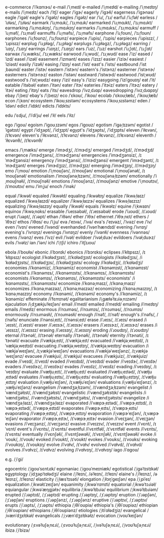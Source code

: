 e-commerce	/ˈiˈkɑmɝs/
e-mail	/ˈiˌmeɪɫ/
e-mailed	/ˈiˌmeɪɫd/
e-mailing	/ˈiˌmeɪɫɪŋ/
e-mails	/ˈiˌmeɪɫz/
each	/ˈitʃ/
eager	/ˈiɡɝ/
eagerly	/ˈiɡɝɫi/
eagerness	/ˈiɡɝnəs/
eagle	/ˈiɡəɫ/
eagle's	/ˈiɡəɫz/
eagles	/ˈiɡəɫz/
ear	/ˈiɹ/, /ˈɪɹ/
earful	/ˈiɹˌfəɫ/
earless	/ˈiɹɫəs/, /ˈɪɹɫəs/
earmark	/ˈiɹˌmɑɹk/, /ˈɪɹˌmɑɹk/
earmarked	/ˈiɹˌmɑɹkt/, /ˈɪɹˌmɑɹkt/
earmarking	/ˈiɹˌmɑɹkɪŋ/, /ˈɪɹˌmɑɹkɪŋ/
earmarks	/ˈiɹˌmɑɹks/, /ˈɪɹˌmɑɹks/
earmuff	/ˈiɹˌməf/, /ˈɪɹˌməf/
earmuffs	/ˈiɹˌməfs/, /ˈɪɹˌməfs/
earphone	/ˈiɹˌfoʊn/, /ˈɪɹˌfoʊn/
earphones	/ˈiɹˌfoʊnz/, /ˈɪɹˌfoʊnz/
earpiece	/ˈiɹpis/, /ˈɪɹpis/
earpieces	/ˈiɹpisɪz/, /ˈɪɹpisɪz/
earplug	/ˈiɹˌpɫəɡ/, /ˈɪɹˌpɫəɡ/
earplugs	/ˈiɹˌpɫəɡz/, /ˈɪɹˌpɫəɡz/
earring	/ˈiɹɪŋ/, /ˈɪɹɪŋ/
earrings	/ˈiɹɪŋz/, /ˈɪɹɪŋz/
ears	/ˈiɹz/, /ˈɪɹz/
earshot	/ˈiɹˌʃɑt/, /ˈɪɹˌʃɑt/
earwax	/ˈiɹˌwæks/, /ˈɪɹˌwæks/
earwood	/ˈiɹˌwʊd/, /ˈɪɹˌwʊd/
ease	/ˈiz/
eased	/ˈizd/
easel	/ˈizəɫ/
easement	/ˈizmənt/
eases	/ˈizɪz/
easier	/ˈiziɝ/
easiest	/ˈiziəst/
easily	/ˈizəɫi/
easing	/ˈizɪŋ/
east	/ˈist/
east's	/ˈists/
eastbound	/ˈistˌbaʊnd/
easter	/ˈistɝ/
eastern	/ˈistɝn/
eastern's	/ˈistɝnz/
easterner	/ˈistɝnɝ/
easterners	/ˈistɝnɝz/
easton	/ˈistən/
eastward	/ˈistwɝd/
eastwood	/ˈistˌwʊd/
eastwood's	/ˈistˌwʊdz/
easy	/ˈizi/
easy's	/ˈiziz/
easygoing	/ˈiziˈɡoʊɪŋ/
eat	/ˈit/
eatable	/ˈitəbəɫ/
eaten	/ˈitən/
eater	/ˈitɝ/
eateries	/ˈitɝiz/
eaters	/ˈitɝz/
eatery	/ˈitɝi/
eating	/ˈitɪŋ/
eats	/ˈits/
eavesdrop	/ˈivzˌdɹɑp/
eavesdropping	/ˈivzˌdɹɑpɪŋ/
ebay	/ˈiˌbeɪ/
ebay's	/ˈiˌbeɪz/
eco	/ˈɛkoʊ/, /ˈikoʊ/
ecolab	/ˈɛkoʊˌɫæb/, /ˈikoʊˌɫæb/
econ	/ˈiˌkɑn/
ecosystem	/ˈikoʊˌsɪstəm/
ecosystems	/ˈikoʊˌsɪstəmz/
eden	/ˈidən/
edict	/ˈidɪkt/
edicts	/ˈidɪkts/
<!-- edo	/ˈidoʊ/ -->
edu	/ˈɛdju/, /ˈiˈdiˈju/
eel	/ˈiɫ/
eels	/ˈiɫz/
<!-- effect	/ˈifɛkt/, /əˈfɛkt/, /ɪˈfɛkt/ -->
<!-- effected	/ˈifɛktəd/, /ˈifɛktɪd/, /ɪˈfɛktɪd/ -->
<!-- effecting	/ˈifɛktɪŋ/, /ɪˈfɛktɪŋ/ -->
<!-- effective	/ˈifɛktɪv/, /ɪˈfɛktɪv/ -->
<!-- effectively	/ˈifɛktɪvɫi/, /ɪˈfɛktɪvɫi/ -->
<!-- effectiveness	/ˈifɛktɪvnəs/, /ɪˈfɛktɪvnəs/ -->
<!-- effects	/ˈifɛkts/, /ɪˈfɛkts/ -->
ego	/ˈiɡoʊ/
egoism	/ˈiɡoʊˌɪzəm/
egos	/ˈiɡoʊz/
egotism	/ˈiɡəˌtɪzəm/
egotist	/ˈiɡətɪst/
egypt	/ˈidʒəpt/, /ˈidʒɪpt/
egypt's	/ˈidʒəpts/, /ˈidʒɪpts/
eleven	/ˈiɫɛvən/, /ɪˈɫɛvən/
eleven's	/ˈiɫɛvənz/, /ɪˈɫɛvənz/
elevens	/ˈiɫɛvənz/, /ɪˈɫɛvənz/
eleventh	/ˈiɫɛvənθ/, /ɪˈɫɛvənθ/
<!-- ema	/ˈimə/ -->
emacs	/ˈiˌmæks/
emerge	/ˈimɝdʒ/, /ɪˈmɝdʒ/
emerged	/ˈimɝdʒd/, /ɪˈmɝdʒd/
emergence	/ˈimɝdʒəns/, /ɪˈmɝdʒəns/
emergencies	/ˈimɝdʒənsiz/, /ɪˈmɝdʒənsiz/
emergency	/ˈimɝdʒənsi/, /ɪˈmɝdʒənsi/
emergent	/ˈimɝdʒənt/, /ɪˈmɝdʒənt/
emerges	/ˈimɝdʒɪz/, /ɪˈmɝdʒɪz/
emerging	/ˈimɝdʒɪŋ/, /ɪˈmɝdʒɪŋ/
emo	/ˈiˌmoʊ/
emotion	/ˈiˌmoʊʃən/, /ɪˈmoʊʃən/
emotional	/ˈiˌmoʊʃənəɫ/, /ɪˈmoʊʃənəɫ/
emotionalism	/ˈimoʊʃənəˌɫɪzəm/, /ɪˈmoʊʃənəˌɫɪzəm/
emotionally	/ˈiˌmoʊʃnəɫi/, /ɪˈmoʊʃnəɫi/
emotions	/ˈimoʊʃənz/, /ɪˈmoʊʃənz/
emotive	/ˈiˌmoʊtɪv/, /ɪˈmoʊtɪv/
emu	/ˈimˌju/
enoch	/ˈinək/
<!-- epoch	/ˈɛpək/, /ˈipək/ -->
<!-- epochs	/ˈɛpəks/, /ˈipəks/ -->
equal	/ˈikwəɫ/
equaled	/ˈikwəɫd/
equaling	/ˈikwəɫɪŋ/
equalize	/ˈikwəˌɫaɪz/
equalized	/ˈikwəˌɫaɪzd/
equalizer	/ˈikwəˌɫaɪzɝ/
equalizes	/ˈikwəˌɫaɪzɪz/
equalizing	/ˈikwəˌɫaɪzɪŋ/
equally	/ˈikwəɫi/
equals	/ˈikwəɫz/
equine	/ˈiˌkwaɪn/
equinox	/ˈikwəˌnɑks/
erasable	/ˈiɹeɪsəbəɫ/, /ɪˈɹeɪsəbəɫ/
erode	/ˈiɹoʊd/, /ɪˈɹoʊd/
erupt	/ˈiɹəpt/, /ɪˈɹəpt/
ethan	/ˈiθən/
ether	/ˈiθɝ/
ethernet	/ˈiθɝˌnɛt/
ethers	/ˈiθɝz/
ethos	/ˈiθɑs/
eu	/ˈiˌju/
eva	/ˈeɪvə/, /ˈivə/
eva's	/ˈeɪvəz/, /ˈivəz/
eve	/ˈiv/
even	/ˈivɪn/
evened	/ˈivənd/
evenhanded	/ˈivənˈhændɪd/
evening	/ˈivnɪŋ/
evening's	/ˈivnɪŋz/
evenings	/ˈivnɪŋz/
evenly	/ˈivənɫi/
evenness	/ˈivənnəs/
evens	/ˈivənz/
eves	/ˈivz/
evil	/ˈivəɫ/
evildoer	/ˈivəɫˌduɝ/
evildoers	/ˈivəɫˌduɝz/
evils	/ˈivəɫz/
ian	/ˈiən/
ichi	/ˈiˌtʃi/
ichiro	/ˈitʃɪɹoʊ/
<!-- ios	/ˈaɪoʊs/, /ˈioʊs/ -->

ebola	/iˈboʊɫə/
ebonic	/iˈbɔnɪk/
ebonics	/iˈbɔnɪks/
eclipses	/iˈkɫɪpsɪz/, /ɪˈkɫɪpsɪz/
ecologist	/iˈkɑɫədʒɪst/, /ɪˈkɑɫədʒɪst/
ecologists	/iˈkɑɫədʒɪs/, /iˈkɑɫədʒɪsts/, /ɪˈkɑɫədʒɪs/, /ɪˈkɑɫədʒɪsts/
ecology	/iˈkɑɫədʒi/, /ɪˈkɑɫədʒi/
economies	/iˈkɑnəmiz/, /ɪˈkɑnəmiz/
economist	/iˈkɑnəmɪst/, /ɪˈkɑnəmɪst/
economist's	/iˈkɑnəmɪs/, /iˈkɑnəmɪsts/, /ɪˈkɑnəmɪs/, /ɪˈkɑnəmɪsts/
economists	/iˈkɑnəmɪs/, /ɪˈkɑnəmɪs/, /ɪˈkɑnəmɪsts/
economists'	/iˈkɑnəmɪsts/, /ɪˈkɑnəmɪsts/
economize	/iˈkɑnəˌmaɪz/, /ɪˈkɑnəˌmaɪz/
economizes	/iˈkɑnəˌmaɪzəz/, /ɪˈkɑnəˌmaɪzəz/
economizing	/iˈkɑnəˌmaɪzɪŋ/, /ɪˈkɑnəˌmaɪzɪŋ/
economy	/iˈkɑnəmi/, /ɪˈkɑnəmi/
economy's	/iˈkɑnəmiz/, /ɪˈkɑnəmiz/
effeminate	/iˈfɛmɪnət/
egalitarianism	/iˌɡæɫəˈtɛɹiəˌnɪzəm/
ejaculation	/iˌdʒækjuˈɫeɪʃən/
email	/iˈmeɪɫ/
emailed	/iˈmeɪɫd/
emailing	/iˈmeɪɫɪŋ/
emails	/iˈmeɪɫz/
enormous	/iˈnɔɹməs/, /iˈnɔɹmɪs/, /ɪˈnɔɹməs/, /ɪˈnɔɹmɪs/
enormously	/iˈnɔɹməsɫi/, /ɪˈnɔɹməsɫi/
enough	/iˈnəf/, /ɪˈnəf/
enough's	/iˈnəfs/, /ɪˈnəfs/
enunciate	/iˈnənsiˌeɪt/, /ɪˈnənsiˌeɪt/
erase	/iˈɹeɪs/, /ɪˈɹeɪs/
erased	/iˈɹeɪst/, /ɪˈɹeɪst/
eraser	/iˈɹeɪsɝ/, /ɪˈɹeɪsɝ/
erasers	/iˈɹeɪsɝz/, /ɪˈɹeɪsɝz/
erases	/iˈɹeɪsɪz/, /ɪˈɹeɪsɪz/
erasing	/iˈɹeɪsɪŋ/, /ɪˈɹeɪsɪŋ/
eroding	/iˈɹoʊdɪŋ/, /ɪˈɹoʊdɪŋ/
eternal	/iˈtɝnəɫ/, /ɪˈtɝnəɫ/
eternally	/iˈtɝnəɫi/, /ɪˈtɝnəɫi/
eternity	/iˈtɝnəti/, /ɪˈtɝnəti/
evacuate	/iˈvækjəˌeɪt/, /ɪˈvækjəˌeɪt/
evacuated	/iˈvækjəˌweɪtɪd/, /ɪˈvækjəˌweɪtɪd/
evacuating	/iˈvækjəˌweɪtɪŋ/, /ɪˈvækjəˌweɪtɪŋ/
evacuation	/iˈvækjəˈweɪʃən/, /ɪˌvækjəˈweɪʃən/
evacuations	/iˈvækjəˈweɪʃənz/, /ɪˌvækjəˈweɪʃənz/
evacuee	/iˈvækjui/, /ɪˈvækjui/
evacuees	/iˈvækjuiz/, /ɪˈvækjuiz/
evade	/iˈveɪd/, /ɪˈveɪd/
evaded	/iˈveɪdɪd/, /ɪˈveɪdɪd/
evader	/iˈveɪdɝ/, /ɪˈveɪdɝ/
evaders	/iˈveɪdɝz/, /ɪˈveɪdɝz/
evades	/iˈveɪdz/, /ɪˈveɪdz/
evading	/iˈveɪdɪŋ/, /ɪˈveɪdɪŋ/
evaluate	/iˈvæɫjuˌeɪt/, /ɪˈvæɫjuˌeɪt/
evaluated	/iˈvæɫjuˌeɪtəd/, /ɪˈvæɫjuˌeɪtəd/
evaluates	/iˈvæɫjuˌeɪts/, /ɪˈvæɫjuˌeɪts/
evaluating	/iˈvæɫjuˌeɪtɪŋ/, /ɪˈvæɫjuˌeɪtɪŋ/
evaluation	/iˌvæɫjuˈeɪʃən/, /ɪˌvæɫjuˈeɪʃən/
evaluations	/iˌvæɫjuˈeɪʃənz/, /ɪˌvæɫjuˈeɪʃənz/
evangelism	/iˈvændʒəˌɫɪzəm/, /ɪˈvændʒəˌɫɪzəm/
evangelist	/iˈvændʒəɫɪst/, /ɪˈvændʒəɫɪst/
evangelistic	/iˈvændʒəɫɪstɪk/
evangelists	/iˈvændʒəɫɪs/, /iˈvændʒəɫɪsts/, /ɪˈvændʒəɫɪs/, /ɪˈvændʒəɫɪsts/
evangelize	/iˈvændʒəˌɫaɪz/, /ɪˈvændʒəˌɫaɪz/
evaporated	/iˈvæpɝˌeɪtəd/, /iˈvæpɝˌeɪtɪd/, /ɪˈvæpɝˌeɪtəd/, /ɪˈvæpɝˌeɪtɪd/
evaporates	/iˈvæpɝˌeɪts/, /ɪˈvæpɝˌeɪts/
evaporating	/iˈvæpɝˌeɪtɪŋ/, /ɪˈvæpɝˌeɪtɪŋ/
evaporation	/iˌvæpɝˈeɪʃən/, /ɪˌvæpɝˈeɪʃən/
evaporator	/iˈvæpɝˌeɪtɝ/, /ɪˈvæpɝˌeɪtɝ/
evasion	/iˈveɪʒən/, /ɪˈveɪʒən/
evasions	/iˈveɪʒənz/, /ɪˈveɪʒənz/
evasive	/iˈveɪzɪv/, /ɪˈveɪzɪv/
event	/iˈvɛnt/, /ɪˈvɛnt/
event's	/iˈvɛnts/, /ɪˈvɛnts/
eventful	/iˈvɛntfəɫ/, /ɪˈvɛntfəɫ/
events	/iˈvɛnts/, /ɪˈvɛnts/
eventually	/iˈvɛnʃəɫi/, /iˈvɛntʃəwəɫi/, /ɪˈvɛnʃəɫi/, /ɪˈvɛntʃəwəɫi/
evoke	/iˈvoʊk/, /ɪˈvoʊk/
evoked	/iˈvoʊkt/, /ɪˈvoʊkt/
evokes	/iˈvoʊks/, /ɪˈvoʊks/
evoking	/iˈvoʊkɪŋ/, /ɪˈvoʊkɪŋ/
evolve	/iˈvɑɫv/, /ɪˈvɑɫv/
evolved	/iˈvɑɫvd/, /ɪˈvɑɫvd/
evolves	/iˈvɑɫvz/, /ɪˈvɑɫvz/
evolving	/iˈvɑɫvɪŋ/, /ɪˈvɑɫvɪŋ/
iago	/iˈɑɡoʊ/

e.g.	/ˌiˈɡi/
<!-- economic	/ˌɛkəˈnɑmɪk/, /ˌikəˈnɑmɪk/ -->
<!-- economical	/ˌɛkəˈnɑmɪkəɫ/, /ˌikəˈnɑmɪkəɫ/ -->
<!-- economically	/ˌɛkəˈnɑmɪkɫi/, /ˌikəˈnɑmɪkɫi/ -->
<!-- economics	/ˌɛkəˈnɑmɪks/, /ˌikəˈnɑmɪks/ -->
egocentric	/ˌiɡoʊˈsɛntɹɪk/
egomaniac	/ˌiɡoʊˈmeɪniæk/
egotistical	/ˌiɡəˈtɪstɪkəɫ/
egyptology	/ˌidʒəpˈtɑɫədʒi/
elaine	/ˌiˈɫeɪn/, /əˈɫeɪn/, /ɪˈɫeɪn/
elaine's	/ˌiˈɫeɪnz/, /əˈɫeɪnz/, /ɪˈɫeɪnz/
elasticity	/ˌiˌɫæsˈtɪsəti/
elongation	/ˌiɫɔŋˈɡeɪʃən/
epa	/ˌiˌpiˈeɪ/
equalization	/ˌikwəɫɪˈzeɪʃən/
equanimity	/ˌikwəˈnɪmɪti/
equatorial	/ˌikwəˈtɔɹiəɫ/
equiangular	/ˌikwəˈæŋɡjəɫɝ/
equilibria	/ˌikwəˈɫɪbɹiə/
equilibrium	/ˌikwəˈɫɪbɹiəm/
erupted	/ˌiˈɹəptɪd/, /ˌɪˈɹəptɪd/
erupting	/ˌiˈɹəptɪŋ/, /ˌɪˈɹəptɪŋ/
eruption	/ˌiˈɹəpʃən/, /ˌɪˈɹəpʃən/
eruptions	/ˌiˈɹəpʃənz/, /ˌɪˈɹəpʃənz/
eruptive	/ˌiˈɹəptɪv/, /ˌɪˈɹəptɪv/
erupts	/ˌiˈɹəpts/, /ˌɪˈɹəpts/
ethiopia	/ˌiθiˈoʊpiə/
ethiopia's	/ˌiθiˈoʊpiəz/
ethiopian	/ˌiθiˈoʊpiən/
ethiopians	/ˌiθiˈoʊpiənz/
etiologies	/ˌitiˈɑɫədʒiz/
evangelical	/ˌivænˈdʒɛɫɪkəɫ/
evangelicals	/ˌiˌvænˈdʒɛɫɪkəɫz/
evocation	/ˌivoʊˈkeɪʃən/
<!-- evolution	/ˌɛvəˈɫuʃən/, /ˌɛvoʊˈɫuʃən/, /ˌivəˈɫuʃən/, /ˌivoʊˈɫuʃən/ -->
evolutionary	/ˌɛvəˈɫuʃəˌnɛɹi/, /ˌɛvoʊˈɫuʃəˌnɛɹi/, /ˌivəˈɫuʃəˌnɛɹi/, /ˌivoʊˈɫuʃəˌnɛɹi/
ibiza	/ˌiˈbizə/
<!-- iraq	/ˌaɪˈɹɑk/, /ˌiˈɹɑk/, /ˌɪˈɹɑk/ -->
<!-- iraq's	/ˌaɪˈɹɑks/, /ˌiˈɹɑks/, /ˌɪˈɹɑks/ -->
<!-- iraqi	/ˌaɪˈɹæki/, /ˌiˈɹæki/, /ˌɪˈɹæki/ -->
<!-- iraqi's	/ˌaɪˈɹækiz/, /ˌiˈɹækiz/, /ˌɪˈɹækiz/ -->
<!-- iraqis	/ˌaɪˈɹækiz/, /ˌiˈɹækiz/, /ˌɪˈɹækiz/ -->

